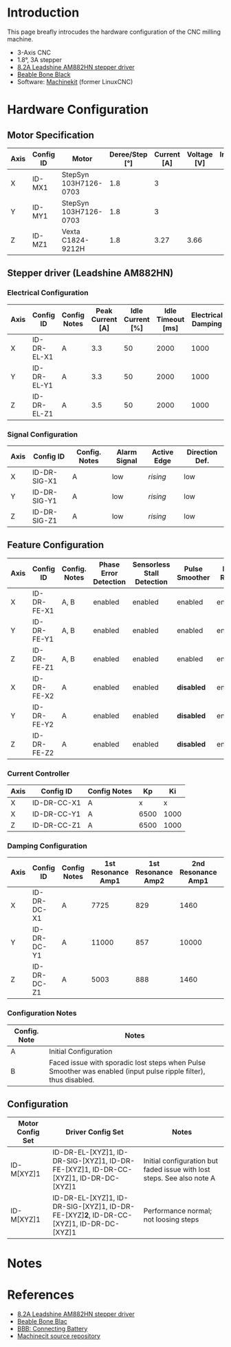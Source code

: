 # Introduction

This page breafly introcudes the hardware configuration of the CNC milling machine.
* 3-Axis CNC
* 1.8°, 3A stepper
* [8.2A Leadshine AM882HN stepper driver](http://www.leadshine.com/UploadFile/Down/AM882m.pdf)
* [Beable Bone Black](https://beagleboard.org/black)
* Software: [Machinekit](https://github.com/rubienr/machinekit) (former LinuxCNC)

# Hardware Configuration
## Motor Specification
| Axis        | Config ID | Motor                 | Deree/Step [°] | Current [A] | Voltage [V] | Inductance [mH] | Resistance [Ohm] |
| ----------- | --------- | --------------------- | -------------- | ----------- | ----------- | --------------- | ---------------- |
| X           | ID-MX1    | StepSyn 103H7126-0703 | 1.8            | 3           |             |                 |                  |
| Y           | ID-MY1    | StepSyn 103H7126-0703 | 1.8            | 3           |             |                 |                  |
| Z           | ID-MZ1    | Vexta C1824-9212H     | 1.8            | 3.27        | 3.66        |                 |                  |

## Stepper driver (Leadshine AM882HN)
### Electrical Configuration
| Axis | Config ID   | Config Notes | Peak Current [A] | Idle Current [%] | Idle Timeout [ms] | Electrical Damping | 
| ---  | ----------- |------------- | ---------------- | ---------------- | ----------------- | ------------------ |
| X    | ID-DR-EL-X1 | A            | 3.3              | 50               | 2000              | 1000               |
| Y    | ID-DR-EL-Y1 | A            | 3.3              | 50               | 2000              | 1000               |
| Z    | ID-DR-EL-Z1 | A            | 3.5              | 50               | 2000              | 1000               |

### Signal  Configuration
| Axis | Config ID   | Config. Notes | Alarm Signal | Active Edge | Direction Def. |
| ---- | ----------- | ------------- | ------------ | ----------- | -------------- |
| X    | ID-DR-SIG-X1 | A            | low          | *rising*    | low            |
| Y    | ID-DR-SIG-Y1 | A            | low          | *rising*    | low            |
| Z    | ID-DR-SIG-Z1 | A            | low          | *rising*    | low            |

## Feature Configuration 
| Axis | Config ID   | Config. Notes | Phase Error Detection | Sensorless Stall Detection | Pulse Smoother | ENA Reset | High Active ENA |
| ---- | ----------- | ------------- | --------------------- | -------------------------- | -------------- | --------- | --------------- |
| X    | ID-DR-FE-X1 | A, B          | enabled               | enabled                    | enabled        | enabled   | enabled         |
| Y    | ID-DR-FE-Y1 | A, B          | enabled               | enabled                    | enabled        | enabled   | enabled         |  
| Z    | ID-DR-FE-Z1 | A, B          | enabled               | enabled                    | enabled        | enabled   | enabled         |
| X    | ID-DR-FE-X2 | A             | enabled               | enabled                    | **disabled**   | enabled   | enabled         |
| Y    | ID-DR-FE-Y2 | A             | enabled               | enabled                    | **disabled**   | enabled   | enabled         |
| Z    | ID-DR-FE-Z2 | A             | enabled               | enabled                    | **disabled**   | enabled   | enabled         |

### Current Controller
| Axis | Config ID   | Config Notes | Kp   | Ki   |
| ---- | ----------- | ------------ | ---- | ---- |
| X    | ID-DR-CC-X1 | A            | x    | x    |
| X    | ID-DR-CC-Y1 | A            | 6500 | 1000 |
| Z    | ID-DR-CC-Z1 | A            | 6500 | 1000 |

### Damping Configuration
| Axis | Config ID   | Config Notes | 1st Resonance Amp1 | 1st Resonance Amp2 | 2nd Resonance Amp1 | 2nd Resonance Amp2 | 3rd Resonance Amp1 | 3rd Resonance Amp2 |
| ---- | ----------- | ------------- | ------------------ | ------------------ | ------------------ | ------------------ | ------------------ | ------------------ |
| X    | ID-DR-DC-X1 | A             | 7725  | 829  | 1460  | 1006 | 123 | 121 |
| Y    | ID-DR-DC-Y1 | A             | 11000 | 857  | 10000 | 900  | 122 | 119 |
| Z    | ID-DR-DC-Z1 | A             | 5003  | 888  | 1460  | 632  | 128 | 128 |

### Configuration Notes
| Config. Note | Notes                                                                                                            |
| ------------ | ---------------------------------------------------------------------------------------------------------------- |
| A           | Initial Configuration                                                                                            |
| B           | Faced issue with sporadic lost steps when Pulse Smoother was enabled (input pulse ripple filter), thus disabled. |                                                              

## Configuration
| Motor Config Set | Driver Config Set                                                                        | Notes | 
| ---------------- | ---------------------------------------------------------------------------------------- | ----- |
| ID-M[XYZ]1       | ID-DR-EL-[XYZ]1, ID-DR-SIG-[XYZ]1, ID-DR-FE-[XYZ]1, ID-DR-CC-[XYZ]1, ID-DR-DC-[XYZ]1     | Initial configuration but faded issue with lost steps. See also note A |
| ID-M[XYZ]1       | ID-DR-EL-[XYZ]1, ID-DR-SIG-[XYZ]1, ID-DR-FE-[XYZ]**2**, ID-DR-CC-[XYZ]1, ID-DR-DC-[XYZ]1 | Performance normal; not loosing steps     |


# Notes

# References
* [8.2A Leadshine AM882HN stepper driver](http://www.leadshine.com/UploadFile/Down/AM882m.pdf)
* [Beable Bone Blac](https://beagleboard.org/black)
* [BBB: Connecting Battery](https://www.element14.com/community/community/designcenter/single-board-computers/next-gen_beaglebone/blog/2013/08/10/bbb--rechargeable-on-board-battery-system)
* [Machinecit source repository](https://github.com/rubienr/machinekit)
